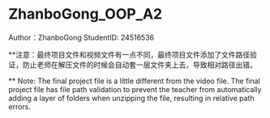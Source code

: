 # ZhanboGong_OOP_A2
 
Author：ZhanboGong
StudentID: 24516536

**注意：最终项目文件和视频文件有一点不同，最终项目文件添加了文件路径验证，防止老师在解压文件的时候会自动套一层文件夹上去，导致相对路径出错。

** Note: The final project file is a little different from the video file. The final project file has file path validation to prevent the teacher from automatically adding a layer of folders when unzipping the file, resulting in relative path errors.
